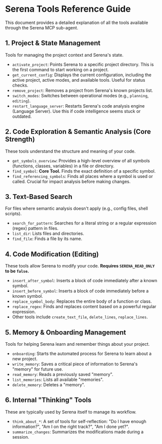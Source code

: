 # Serena Tools Reference Guide

This document provides a detailed explanation of all the tools available through the Serena MCP sub-agent.

## 1. Project & State Management

Tools for managing the project context and Serena's state.

-   `activate_project`: Points Serena to a specific project directory. This is the first command to start working on a project.
-   `get_current_config`: Displays the current configuration, including the active project, active modes, and available tools. Useful for status checks.
-   `remove_project`: Removes a project from Serena's known projects list.
-   `switch_modes`: Switches between operational modes (e.g., `planning`, `editing`).
-   `restart_language_server`: Restarts Serena's code analysis engine (Language Server). Use this if code intelligence seems stuck or outdated.

## 2. Code Exploration & Semantic Analysis (Core Strength)

These tools understand the structure and meaning of your code.

-   `get_symbols_overview`: Provides a high-level overview of all symbols (functions, classes, variables) in a file or directory.
-   `find_symbol`: **Core Tool.** Finds the exact definition of a specific symbol.
-   `find_referencing_symbols`: Finds all places where a symbol is used or called. Crucial for impact analysis before making changes.

## 3. Text-Based Search

For files where semantic analysis doesn't apply (e.g., config files, shell scripts).

-   `search_for_pattern`: Searches for a literal string or a regular expression (regex) pattern in files.
-   `list_dir`: Lists files and directories.
-   `find_file`: Finds a file by its name.

## 4. Code Modification (Editing)

These tools allow Serena to modify your code. **Requires `SERENA_READ_ONLY` to be `false`.**

-   `insert_after_symbol`: Inserts a block of code immediately after a known symbol.
-   `insert_before_symbol`: Inserts a block of code immediately before a known symbol.
-   `replace_symbol_body`: Replaces the entire body of a function or class.
-   `replace_regex`: Finds and replaces content based on a powerful regular expression.
-   Other tools include `create_text_file`, `delete_lines`, `replace_lines`.

## 5. Memory & Onboarding Management

Tools for helping Serena learn and remember things about your project.

-   `onboarding`: Starts the automated process for Serena to learn about a new project.
-   `write_memory`: Saves a critical piece of information to Serena's "memory" for future use.
-   `read_memory`: Reads a previously saved "memory".
-   `list_memories`: Lists all available "memories".
-   `delete_memory`: Deletes a "memory".

## 6. Internal "Thinking" Tools

These are typically used by Serena itself to manage its workflow.

-   `think_about_*`: A set of tools for self-reflection: "Do I have enough information?", "Am I on the right track?", "Am I done yet?".
-   `summarize_changes`: Summarizes the modifications made during a session.

